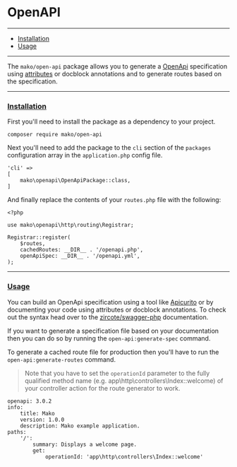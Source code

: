 # OpenAPI

--------------------------------------------------------

* [Installation](#installation)
* [Usage](#usage)

--------------------------------------------------------

The `mako/open-api` package allows you to generate a [OpenApi](https://www.openapis.org) specification using [attributes](https://www.php.net/manual/en/language.attributes.php) or docblock annotations and to generate routes based on the specification.

--------------------------------------------------------

### <a id="installation" href="#installation">Installation</a>

First you'll need to install the package as a dependency to your project.

```
composer require mako/open-api
```

Next you'll need to add the package to the `cli` section of the `packages` configuration array in the `application.php` config file.

```
'cli' =>
[
	mako\openapi\OpenApiPackage::class,
]
```

And finally replace the contents of your `routes.php` file with the following:

```
<?php

use mako\openapi\http\routing\Registrar;

Registrar::register(
	$routes,
	cachedRoutes: __DIR__ . '/openapi.php',
	openApiSpec: __DIR__ . '/openapi.yml',
);
```

--------------------------------------------------------

### <a id="usage" href="#usage">Usage</a>

You can build an OpenApi specification using a tool like [Apicurito](https://www.apicur.io/apicurito/pwa/) or by documenting your code using attributes or docblock annotations. To check out the syntax head over to the [zircote/swagger-php](https://github.com/zircote/swagger-php) documentation.

If you want to generate a specification file based on your documentation then you can do so by running the `open-api:generate-spec` command.

To generate a cached route file for production then you'll have to run the `open-api:generate-routes` command.

> Note that you have to set the `operationId` parameter to the fully qualified method name (e.g. app\http\controllers\Index::welcome) of your controller action for the route generator to work.

```
openapi: 3.0.2
info:
    title: Mako
    version: 1.0.0
    description: Mako example application.
paths:
    '/':
        summary: Displays a welcome page.
        get:
            operationId: 'app\http\controllers\Index::welcome'
```